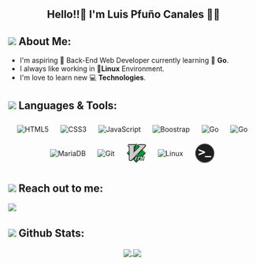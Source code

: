 ## <p align="center">️ **Hello!!👋 I'm Luis Pfuño Canales** 🎯️🚀️</p>

## <img src="https://media.giphy.com/media/WUlplcMpOCEmTGBtBW/giphy.gif" width="40"> **About Me:**

- I'm aspiring 🔭️ Back-End Web Developer currently learning 🌱 **Go**.
- I always like working in 🐧️**Linux** Environment.
- I'm love to learn new 💻 **Technologies**.

##  <img src="https://media.giphy.com/media/j2pOGeGYKe2xCCKwfi/giphy.gif" width="40">  **Languages & Tools:** 
<p align="center"> 
  <img align="center" style="margin: 10px" src="https://profilinator.rishav.dev/skills-assets/html5-original-wordmark.svg" alt="HTML5" width="40"  />  
  <img align="center" style="margin: 10px" src="https://profilinator.rishav.dev/skills-assets/css3-original-wordmark.svg" alt="CSS3" width="40" />
  <img align="center" style="margin: 10px" src="https://profilinator.rishav.dev/skills-assets/javascript-original.svg" alt="JavaScript" width="40" />
  <img align="center" style="margin: 10px" src="https://profilinator.rishav.dev/skills-assets/bootstrap-plain.svg" alt="Boostrap" width="40" />
  <img align="center" style="margin: 10px" src="https://profilinator.rishav.dev/skills-assets/php-original.svg" alt="Go" width="40" />  
  <img align="center" style="margin: 10px" src="https://profilinator.rishav.dev/skills-assets/go-original.svg" alt="Go" width="40" />
  <img align="center" style="margin: 10px" src="https://profilinator.rishav.dev/skills-assets/mariadb.png" alt="MariaDB" width="40" />
  <img align="center" style="margin: 10px" src="https://profilinator.rishav.dev/skills-assets/git-scm-icon.svg" alt="Git" width="40"  />  
  <img align="center" style="margin: 10px" src="https://raw.githubusercontent.com/github/explore/80688e429a7d4ef2fca1e82350fe8e3517d3494d/topics/vim/vim.png" alt="vim" width="40" />
   <img align="center" style="margin: 10px" src="https://profilinator.rishav.dev/skills-assets/linux-original.svg" alt="Linux" width="40"  />  
  <img align="center" style="margin: 10px" src="https://raw.githubusercontent.com/github/explore/80688e429a7d4ef2fca1e82350fe8e3517d3494d/topics/terminal/terminal.png" alt="Terminal" width="40" />
</p>


## <img src="https://media.giphy.com/media/LnQjpWaON8nhr21vNW/giphy.gif" width="40"> **Reach out to me:** ️
[<img src="https://img.shields.io/badge/Twitter-@luispfcanales-informational?style=for-the-badge&labelColor=black&logo=twitter&logoColor=#1DA1F2&color=1da1f2"/>][twitter]


## <img src="https://media.giphy.com/media/ZCN6F3FAkwsyOGU2RS/giphy.gif" width="40">  **Github Stats:**
 <p align="center">
  <a href="https://github.com/Karthik-Nayak98/github-readme-stats">
   <img width="430" align="center" src="https://github-readme-stats.vercel.app/api?username=luis16121013&show_icons=true&theme=radical&count_private=true">
  </a>
  <a href="https://github.com/Karthik-Nayak98/github-readme-stats">
    <img align="center" src="https://github-readme-stats.anuraghazra1.vercel.app/api/top-langs/?username=luis16121013&layout=compact&theme=radical" />
  </a>
 </p>


<!-- Links of Definitions -->
[gmail]: mailto:luispfcanales@gmail.com "Lets connect through email"
[github]: https://github.com/luis16121013
[twitter]: https://twitter.com/luispfcanales

